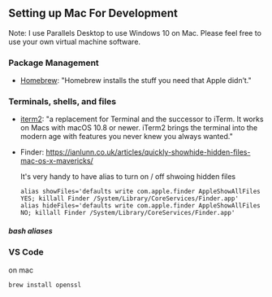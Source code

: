 ## Setting up Mac For Development

Note: I use Parallels Desktop to use Windows 10 on Mac. Please feel free to use your own virtual machine software.

### Package Management

* [Homebrew](https://brew.sh/): "Homebrew installs the stuff you need that Apple didn’t."

### Terminals, shells, and files

* [iterm2](https://www.iterm2.com/): "a replacement for Terminal and the successor to iTerm. It works on Macs with macOS 10.8 or newer. iTerm2 brings the terminal into the modern age with features you never knew you always wanted."
* Finder: https://ianlunn.co.uk/articles/quickly-showhide-hidden-files-mac-os-x-mavericks/

  It's very handy to have alias to turn on / off shwoing hidden files

   ```
   alias showFiles='defaults write com.apple.finder AppleShowAllFiles YES; killall Finder /System/Library/CoreServices/Finder.app'
   alias hideFiles='defaults write com.apple.finder AppleShowAllFiles NO; killall Finder /System/Library/CoreServices/Finder.app'
   ```

 
##### bash aliases




### VS Code

on mac
```
brew install openssl
```

